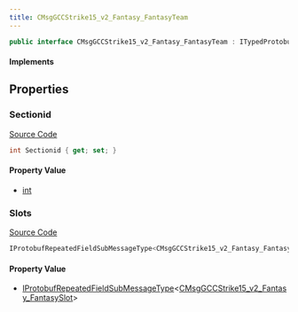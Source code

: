 ```yaml
---
title: CMsgGCCStrike15_v2_Fantasy_FantasyTeam
---
```


```csharp
public interface CMsgGCCStrike15_v2_Fantasy_FantasyTeam : ITypedProtobuf<CMsgGCCStrike15_v2_Fantasy_FantasyTeam>, INativeHandle
```

#### Implements

## Properties

### Sectionid

[Source Code](https://github.com/swiftly-solution/swiftlys2/blob/beta/managed/src/SwiftlyS2.Generated/Protobufs/Interfaces/CMsgGCCStrike15_v2_Fantasy_FantasyTeam.cs#L13)

```csharp
int Sectionid { get; set; }
```

#### Property Value

- [int](https://learn.microsoft.com/dotnet/api/system.int32)

### Slots

[Source Code](https://github.com/swiftly-solution/swiftlys2/blob/beta/managed/src/SwiftlyS2.Generated/Protobufs/Interfaces/CMsgGCCStrike15_v2_Fantasy_FantasyTeam.cs#L16)

```csharp
IProtobufRepeatedFieldSubMessageType<CMsgGCCStrike15_v2_Fantasy_FantasySlot> Slots { get; }
```

#### Property Value

- [IProtobufRepeatedFieldSubMessageType](/docs/api/shared/netmessages/iprotobufrepeatedfieldsubmessagetype-1)<[CMsgGCCStrike15_v2_Fantasy_FantasySlot](/docs/api/shared/protobufdefinitions/cmsggccstrike15_v2_fantasy_fantasyslot)>

